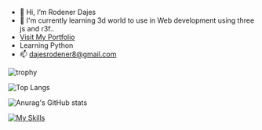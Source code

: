 - 👋 Hi, I’m Rodener Dajes
- 🌱 I'm currently learning 3d world to use in Web development using three js and r3f..
- [Visit My Portfolio](https:://www.rodener.dev)
-  Learning Python
- 📫 dajesrodener8@gmail.com


![trophy](https://github-profile-trophy.vercel.app/?username=InfoSysRodener&theme=onedark)

![Top Langs](https://github-readme-stats.vercel.app/api/top-langs/?username=InfoSysRodener&hide_progress=true&theme=onedark)

![Anurag's GitHub stats](https://github-readme-stats.vercel.app/api?username=InfoSysRodener&show_icons=true&theme=onedark)

[![My Skills](https://skillicons.dev/icons?i=js,html,css,aws,react,git,threejs,ts,vite,vue,nextjs,laravel,firebase)](https://skillicons.dev)
<!---
InfoSysRodener/InfoSysRodener is a ✨ special ✨ repository because its `README.md` (this file) appears on your GitHub profile.
You can click the Preview link to take a look at your changes.
--->
